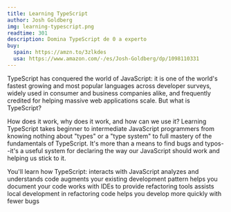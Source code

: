 ```yaml
---
title: Learning TypeScript
author: Josh Goldberg
img: learning-typescript.png
readtime: 301
description: Domina TypeScript de 0 a experto
buy:
  spain: https://amzn.to/3zlkdes
  usa: https://www.amazon.com/-/es/Josh-Goldberg/dp/1098110331
---
```


TypeScript has conquered the world of JavaScript: it is one of the world's fastest growing and most popular languages across developer surveys, widely used in consumer and business companies alike, and frequently credited for helping massive web applications scale. But what is TypeScript?

How does it work, why does it work, and how can we use it? Learning TypeScript takes beginner to intermediate JavaScript programmers from knowing nothing about "types" or a "type system" to full mastery of the fundamentals of TypeScript. It's more than a means to find bugs and typos--it's a useful system for declaring the way our JavaScript should work and helping us stick to it.

You'll learn how TypeScript: interacts with JavaScript analyzes and understands code augments your existing development pattern helps you document your code works with IDEs to provide refactoring tools assists local development in refactoring code helps you develop more quickly with fewer bugs
